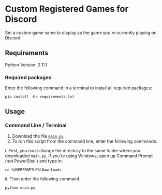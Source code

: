 # Custom Registered Games for Discord
 Set a custom game name to display as the game you're currently playing on Discord

## Requirements

Python Version: 3.11.1

### Required packages

Enter the following command in a terminal to install all required packages:

```
pip install -Ur requirements.txt
```

## Usage

### Command Line / Terminal

1. Download the file [`main.py`](https://github.com/SkyeChen-28/Custom-Registered-Games-for-Discord/blob/main/main.py)
2. To run this script from the command line, enter the following commands:

i. First, you must change the directory to the same folder where you downloaded `main.py`. If you're using Windows, open up Command Prompt (not PowerShell) and type in:
```
cd %USERPROFILE%\Downloads
```

ii. Then enter the following command
```
python main.py
```
